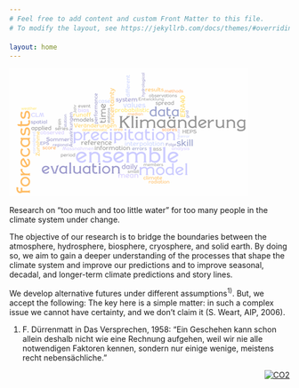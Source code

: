 ```yaml
---
# Feel free to add content and custom Front Matter to this file.
# To modify the layout, see https://jekyllrb.com/docs/themes/#overriding-theme-defaults

layout: home
---
```

![fig](./figs/words.png)

Research on “too much and too little water” for too many people in the climate system under change. 

The objective of our research is to bridge the boundaries between the atmosphere, hydrosphere, biosphere, cryosphere, and solid earth. By doing so, we aim to gain a deeper understanding of the processes that shape the climate system and improve our predictions and 
to improve seasonal, decadal, and longer-term climate predictions and story lines. 

We develop alternative futures under different assumptions<sup>1)</sup>. But, we accept the following: 
The key here is a simple matter: in such a complex issue we cannot have certainty, and we don’t claim it 
(S. Weart, AIP, 2006).


1)  F. Dürrenmatt in Das Versprechen, 1958: “Ein Geschehen kann schon allein deshalb nicht wie eine Rechnung aufgehen, weil wir nie alle notwendigen Faktoren kennen, sondern nur einige wenige, meistens recht nebensächliche.”  


<div style="text-align: right" > 
		 <div class="figure-content HTMLElement">
														<span>
														<!--Start CO2 widget by Pro Oxygen v010.02.PPM035-->
														<a href="http://co2now.org/"> <img src="http://actionwidgets.org/uni/e/co2-m/035-ppm.png" title="Atmospheric CO2" alt="CO2" width="35" height="35" border="0"></a>
														<!--End CO2 widget-->
														</span>
		</div>
</div>




